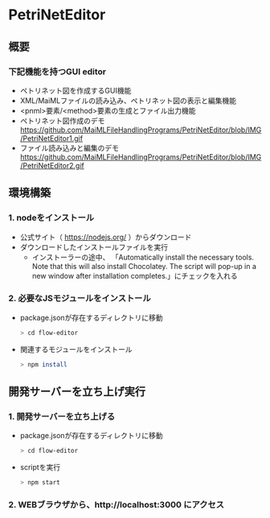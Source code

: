 # PetriNetEditor
## 概要
### 下記機能を持つGUI editor
 - ペトリネット図を作成するGUI機能
 - XML/MaiMLファイルの読み込み、ペトリネット図の表示と編集機能
 - \<pnml\>要素/\<method\>要素の生成とファイル出力機能
 - ペトリネット図作成のデモ <br/>
    https://github.com/MaiMLFileHandlingPrograms/PetriNetEditor/blob/IMG/PetriNetEditor1.gif
 - ファイル読み込みと編集のデモ <br/>
    https://github.com/MaiMLFileHandlingPrograms/PetriNetEditor/blob/IMG/PetriNetEditor2.gif

## 環境構築
### 1. nodeをインストール
- 公式サイト（ https://nodejs.org/ ）からダウンロード
- ダウンロードしたインストールファイルを実行
  - インストーラーの途中、
    「Automatically install the necessary tools. Note that this will also install Chocolatey.
    The script will pop-up in a new window after installation completes.」にチェックを入れる
### 2. 必要なJSモジュールをインストール
- package.jsonが存在するディレクトリに移動
  ```sh
  > cd flow-editor
  ```
- 関連するモジュールをインストール
  ```sh
  > npm install
  ```

## 開発サーバーを立ち上げ実行
### 1. 開発サーバーを立ち上げる
- package.jsonが存在するディレクトリに移動
  ```sh
  > cd flow-editor
  ```
- scriptを実行
  ```sh
  > npm start
  ```
### 2. WEBブラウザから、http://localhost:3000 にアクセス
